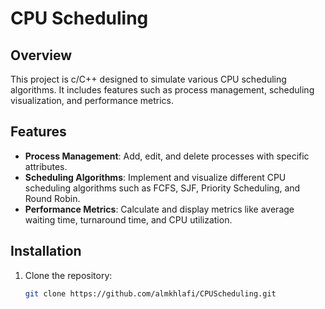 # CPU Scheduling

## Overview
This project is c/C++ designed to simulate various CPU scheduling algorithms. It includes features such as process management, scheduling visualization, and performance metrics.

## Features
- **Process Management**: Add, edit, and delete processes with specific attributes.
- **Scheduling Algorithms**: Implement and visualize different CPU scheduling algorithms such as FCFS, SJF, Priority Scheduling, and Round Robin.
- **Performance Metrics**: Calculate and display metrics like average waiting time, turnaround time, and CPU utilization.

## Installation
1. Clone the repository:
   ```sh
   git clone https://github.com/almkhlafi/CPUScheduling.git
